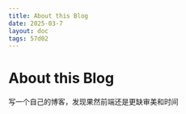 ```yaml
---
title: About this Blog
date: 2025-03-7
layout: doc
tags: 57d02
---
```

# About this Blog

写一个自己的博客，发现果然前端还是更缺审美和时间

